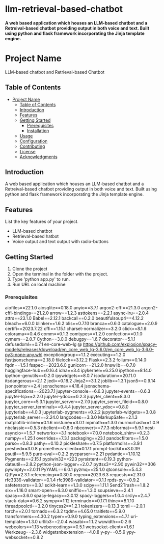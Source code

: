 # llm-retrieval-based-chatbot
#### A web based application which houses an LLM-based chatbot and a Retreival-based chatbot providing output in both voice and text. Built using python and flask framework incorporating the Jinja template engine.
# Project Name

LLM-based chatbot and Retrieval-based Chatbot

## Table of Contents

- [Project Name](#project-name)
  - [Table of Contents](#table-of-contents)
  - [Introduction](#introduction)
  - [Features](#features)
  - [Getting Started](#getting-started)
    - [Prerequisites](#prerequisites)
    - [Installation](#installation)
  - [Usage](#usage)
  - [Configuration](#configuration)
  - [Contributing](#contributing)
  - [License](#license)
  - [Acknowledgments](#acknowledgments)

## Introduction

A web based application which houses an LLM-based chatbot and a Retreival-based chatbot providing output in both voice and text. Built using python and flask framework incorporating the Jinja template engine.

## Features

List the key features of your project.

- LLM-based chatbot
- Retrieval-based hatbot
- Voice output and text output with radio-buttons

## Getting Started

1. Clone the project
2. Open the terminal in the folder with the project.
3. Type 'python app.py' to run.
4. Run URL on local machine

### Prerequisites

aiofiles==22.1.0
aiosqlite==0.18.0
anyio==3.7.1
argon2-cffi==21.3.0
argon2-cffi-bindings==21.2.0
arrow==1.2.3
asttokens==2.2.1
async-lru==2.0.4
attrs==23.1.0
Babel==2.12.1
backcall==0.2.0
beautifulsoup4==4.12.2
bleach==6.0.0
blinker==1.6.2
blis==0.7.10
branca==0.6.0
catalogue==2.0.9
certifi==2023.7.22
cffi==1.15.1
charset-normalizer==3.2.0
click==8.1.6
colorama==0.4.6
comm==0.1.3
comtypes==1.2.0
confection==0.1.0
cymem==2.0.7
Cython==3.0.0
debugpy==1.6.7
decorator==5.1.1
defusedxml==0.7.1
en-core-web-lg @ https://github.com/explosion/spacy-models/releases/download/en_core_web_lg-3.6.0/en_core_web_lg-3.6.0-py3-none-any.whl
exceptiongroup==1.1.2
executing==1.2.0
fastjsonschema==2.18.0
filelock==3.12.2
Flask==2.3.2
folium==0.14.0
fqdn==1.5.1
fsspec==2023.6.0
gunicorn==21.2.0
hnswlib==0.7.0
huggingface-hub==0.16.4
idna==3.4
ipykernel==6.25.0
ipython==8.14.0
ipython-genutils==0.2.0
ipywidgets==8.0.7
isoduration==20.11.0
itsdangerous==2.1.2
jedi==0.18.2
Jinja2==3.1.2
joblib==1.3.1
json5==0.9.14
jsonpointer==2.4
jsonschema==4.18.4
jsonschema-specifications==2023.7.1
jupyter-console==6.6.3
jupyter-events==0.6.3
jupyter-lsp==2.2.0
jupyter-ydoc==0.2.3
jupyter_client==8.3.0
jupyter_core==5.3.1
jupyter_server==2.7.0
jupyter_server_fileid==0.8.0
jupyter_server_terminals==0.4.4
jupyter_server_ydoc==0.8.0
jupyterlab==4.0.3
jupyterlab-pygments==0.2.2
jupyterlab-widgets==3.0.8
jupyterlab_server==2.24.0
langcodes==3.3.0
MarkupSafe==2.1.3
matplotlib-inline==0.1.6
mistune==3.0.1
mpmath==1.3.0
murmurhash==1.0.9
nbclassic==0.5.3
nbclient==0.8.0
nbconvert==7.7.3
nbformat==5.9.1
nest-asyncio==1.5.7
networkx==3.1
notebook==7.0.0
notebook_shim==0.2.3
numpy==1.25.1
overrides==7.3.1
packaging==23.1
pandocfilters==1.5.0
parso==0.8.3
pathy==0.10.2
pickleshare==0.7.5
platformdirs==3.9.1
preshed==3.0.8
prometheus-client==0.17.1
prompt-toolkit==3.0.39
psutil==5.9.5
pure-eval==0.2.2
pycparser==2.21
pydantic==1.10.12
Pygments==2.15.1
pypiwin32==223
pyrsistent==0.19.3
python-dateutil==2.8.2
python-json-logger==2.0.7
pyttsx3==2.90
pywin32==306
pywinpty==2.0.11
PyYAML==6.0.1
pyzmq==25.1.0
qtconsole==5.4.3
QtPy==2.3.1
referencing==0.30.0
regex==2023.6.3
requests==2.31.0
rfc3339-validator==0.1.4
rfc3986-validator==0.1.1
rpds-py==0.9.2
safetensors==0.3.1
scikit-learn==1.3.0
scipy==1.11.1
Send2Trash==1.8.2
six==1.16.0
smart-open==6.3.0
sniffio==1.3.0
soupsieve==2.4.1
spacy==3.6.0
spacy-legacy==3.0.12
spacy-loggers==1.0.4
srsly==2.4.7
stack-data==0.6.2
sympy==1.12
terminado==0.17.1
thinc==8.1.10
threadpoolctl==3.2.0
tinycss2==1.2.1
tokenizers==0.13.3
tomli==2.0.1
torch==2.0.1
tornado==6.3.2
tqdm==4.65.0
traitlets==5.9.0
transformers==4.30.2
typer==0.9.0
typing_extensions==4.7.1
uri-template==1.3.0
urllib3==2.0.4
wasabi==1.1.2
wcwidth==0.2.6
webcolors==1.13
webencodings==0.5.1
websocket-client==1.6.1
Werkzeug==2.3.6
widgetsnbextension==4.0.8
y-py==0.5.9
ypy-websocket==0.8.2


